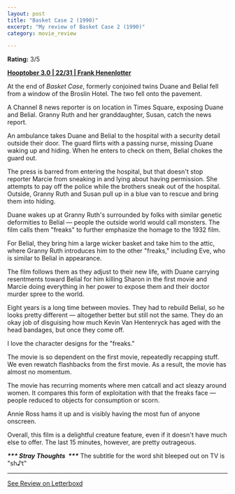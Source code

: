 ```yaml
---
layout: post
title: "Basket Case 2 (1990)"
excerpt: "My review of Basket Case 2 (1990)"
category: movie_review

---
```


**Rating:** 3/5

<b><a href="https://boxd.it/pRNoI/detail" rel="nofollow">Hooptober 3.0 | 22/31 | Frank Henenlotter</a></b>

At the end of <i>Basket Case</i>, formerly conjoined twins Duane and Belial fell from a window of the Broslin Hotel. The two fell onto the pavement.

A Channel 8 news reporter is on location in Times Square, exposing Duane and Belial. Granny Ruth and her granddaughter, Susan, catch the news report.

An ambulance takes Duane and Belial to the hospital with a security detail outside their door. The guard flirts with a passing nurse, missing Duane waking up and hiding. When he enters to check on them, Belial chokes the guard out.

The press is barred from entering the hospital, but that doesn't stop reporter Marcie from sneaking in and lying about having permission. She attempts to pay off the police while the brothers sneak out of the hospital. Outside, Granny Ruth and Susan pull up in a blue van to rescue and bring them into hiding.

Duane wakes up at Granny Ruth's surrounded by folks with similar genetic deformities to Belial — people the outside world would call monsters. The film calls them "freaks" to further emphasize the homage to the 1932 film.

For Belial, they bring him a large wicker basket and take him to the attic, where Granny Ruth introduces him to the other "freaks," including Eve, who is similar to Belial in appearance.

The film follows them as they adjust to their new life, with Duane carrying resentments toward Belial for him killing Sharon in the first movie and Marcie doing everything in her power to expose them and their doctor murder spree to the world.

Eight years is a long time between movies. They had to rebuild Belial, so he looks pretty different — altogether better but still not the same. They do an okay job of disguising how much Kevin Van Hentenryck has aged with the head bandages, but once they come off.

I love the character designs for the "freaks." 

The movie is so dependent on the first movie, repeatedly recapping stuff. We even rewatch flashbacks from the first movie. As a result, the movie has almost no momentum.

The movie has recurring moments where men catcall and act sleazy around women. It compares this form of exploitation with that the freaks face — people reduced to objects for consumption or scorn.

Annie Ross hams it up and is visibly having the most fun of anyone onscreen.

Overall, this film is a delightful creature feature, even if it doesn't have much else to offer. The last 15 minutes, however, are pretty outrageous.

<b><i>*** Stray Thoughts  ***</i></b>
The subtitle for the word shit bleeped out on TV is "sh♪t"

<hr>

[See Review on Letterboxd](https://boxd.it/6J4CFx)
